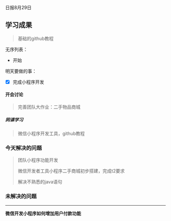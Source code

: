 日报8月29日

## 学习成果



> 基础的github教程

无序列表：

- 开始

明天要做的事：

- [x] 完成小程序开发



 #### 开会讨论

> 完善团队大作业：二手物品商城

##### 网课学习

> 微信小程序开发工具，github教程
>

 ### 今天解决的问题

> 团队小程序功能开发
>
> 微信开发者工具小程序二手商城初步搭建，完成t2要求
>
> 解决不熟悉的java语句

### 未解决的问题

***

**微信开发小程序如何增加用户付款功能**
